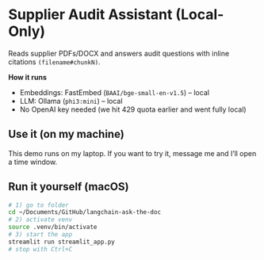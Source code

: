 # Supplier Audit Assistant (Local-Only)

Reads supplier PDFs/DOCX and answers audit questions with inline citations `(filename#chunkN)`.

**How it runs**
- Embeddings: FastEmbed (`BAAI/bge-small-en-v1.5`) – local
- LLM: Ollama (`phi3:mini`) – local
- No OpenAI key needed (we hit 429 quota earlier and went fully local)

## Use it (on my machine)
This demo runs on my laptop. If you want to try it, message me and I’ll open a time window.

## Run it yourself (macOS)
```bash
# 1) go to folder
cd ~/Documents/GitHub/langchain-ask-the-doc
# 2) activate venv
source .venv/bin/activate
# 3) start the app
streamlit run streamlit_app.py
# stop with Ctrl+C
